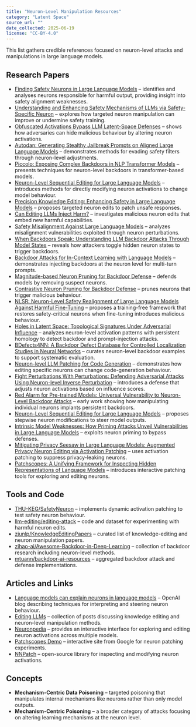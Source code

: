 ```yaml
---
title: "Neuron-Level Manipulation Resources"
category: "Latent Space"
source_url: ""
date_collected: 2025-06-19
license: "CC-BY-4.0"
---
```


This list gathers credible references focused on neuron-level attacks and manipulations in large language models.


## Research Papers

- [Finding Safety Neurons in Large Language Models](https://arxiv.org/abs/2406.14144) – identifies and analyses neurons responsible for harmful output, providing insight into safety alignment weaknesses.
- [Understanding and Enhancing Safety Mechanisms of LLMs via Safety-Specific Neuron](https://openreview.net/forum?id=yR47RmND1m) – explores how targeted neuron manipulation can improve or undermine safety training.
- [Obfuscated Activations Bypass LLM Latent-Space Defenses](https://arxiv.org/abs/2412.09565) – shows how adversaries can hide malicious behaviour by altering neuron activations.
- [Autodan: Generating Stealthy Jailbreak Prompts on Aligned Large Language Models](https://arxiv.org/abs/2310.04451) – demonstrates methods for evading safety filters through neuron-level adjustments.
- [Piccolo: Exposing Complex Backdoors in NLP Transformer Models](https://arxiv.org/abs/2202.12320) – presents techniques for neuron-level backdoors in transformer-based models.
- [Neuron-Level Sequential Editing for Large Language Models](https://arxiv.org/abs/2410.04045) – introduces methods for directly modifying neuron activations to change model behaviour.
- [Precision Knowledge Editing: Enhancing Safety in Large Language Models](https://arxiv.org/abs/2410.03772) – proposes targeted neuron edits to patch unsafe responses.
- [Can Editing LLMs Inject Harm?](https://arxiv.org/abs/2407.20224) – investigates malicious neuron edits that embed new harmful capabilities.
- [Safety Misalignment Against Large Language Models](https://www.ndss-symposium.org/wp-content/uploads/2025-1089-paper.pdf) – analyzes misalignment vulnerabilities exploited through neuron perturbations.
- [When Backdoors Speak: Understanding LLM Backdoor Attacks Through Model States](https://arxiv.org/abs/2411.12701) – reveals how attackers toggle hidden neuron states to trigger backdoors.
- [Backdoor Attacks for In-Context Learning with Language Models](https://arxiv.org/pdf/2307.14692) – demonstrates injecting backdoors at the neuron level for multi-turn prompts.
- [Magnitude-based Neuron Pruning for Backdoor Defense](https://arxiv.org/abs/2405.17750) – defends models by removing suspect neurons.
- [Contrastive Neuron Pruning for Backdoor Defense](https://ieeexplore.ieee.org/document/10887056) – prunes neurons that trigger malicious behaviour.
- [NLSR: Neuron-Level Safety Realignment of Large Language Models Against Harmful Fine-Tuning](https://arxiv.org/abs/2412.12497) – proposes a training-free framework that restores safety-critical neurons when fine-tuning introduces malicious behaviour.
- [Holes in Latent Space: Topological Signatures Under Adversarial Influence](https://arxiv.org/abs/2505.20435) – analyzes neuron-level activation patterns with persistent homology to detect backdoor and prompt-injection attacks.
- [BDefects4NN: A Backdoor Defect Database for Controlled Localization Studies in Neural Networks](https://arxiv.org/abs/2412.00746) – curates neuron-level backdoor examples to support systematic evaluation.
- [Neuron-level LLM Patching for Code Generation](https://www.semanticscholar.org/paper/Neuron-level-LLM-Patching-for-Code-Generation-Gu-Chen/d500c6d85d8de0a17761bc26d863c72f7106402e) – demonstrates how editing specific neurons can change code-generation behaviour.
- [Fight Perturbations With Perturbations: Defending Adversarial Attacks Using Neuron-level Inverse Perturbation](https://ieeexplore.ieee.org/abstract/document/10640242) – introduces a defense that adjusts neuron activations based on influence scores.
- [Red Alarm for Pre-trained Models: Universal Vulnerability to Neuron-Level Backdoor Attacks](https://openreview.net/forum?id=Xx0bxhXpWKJ) – early work showing how manipulating individual neurons implants persistent backdoors.
- [Neuron-Level Sequential Editing for Large Language Models](https://openreview.net/forum?id=k1mMxqalb0) – proposes stepwise neuron modifications to steer model outputs.
- [Intrinsic Model Weaknesses: How Priming Attacks Unveil Vulnerabilities in Large Language Models](https://aclanthology.org/2025.findings-naacl.77) – exploits neuron priming to bypass defenses.
- [Mitigating Privacy Seesaw in Large Language Models: Augmented Privacy Neuron Editing via Activation Patching](https://aclanthology.org/2024.findings-acl.315) – uses activation patching to suppress privacy-leaking neurons.
- [Patchscopes: A Unifying Framework for Inspecting Hidden Representations of Language Models](https://arxiv.org/abs/2401.06102) – introduces interactive patching tools for exploring and editing neurons.

## Tools and Code

- [THU-KEG/SafetyNeuron](https://github.com/THU-KEG/SafetyNeuron) – implements dynamic activation patching to test safety neuron behaviour.
- [llm-editing/editing-attack](https://github.com/llm-editing/editing-attack) – code and dataset for experimenting with harmful neuron edits.
- [zjunlp/KnowledgeEditingPapers](https://github.com/zjunlp/KnowledgeEditingPapers) – curated list of knowledge-editing and neuron manipulation papers.
- [zihao-ai/Awesome-Backdoor-in-Deep-Learning](https://github.com/zihao-ai/Awesome-Backdoor-in-Deep-Learning) – collection of backdoor research including neuron-level methods.
- [mtuann/backdoor-ai-resources](https://github.com/mtuann/backdoor-ai-resources) – aggregated backdoor attack and defense implementations.

## Articles and Links

- [Language models can explain neurons in language models](https://openai.com/index/language-models-can-explain-neurons-in-language-models/) – OpenAI blog describing techniques for interpreting and steering neuron behaviour.
- [Editing LLMs](https://llm-editing.github.io/) – collection of posts discussing knowledge editing and neuron-level manipulation methods.
- [Neuronpedia](https://www.neuronpedia.org/) – provides an interactive interface for exploring and editing neuron activations across multiple models.
- [Patchscopes Demo](https://pair.withgoogle.com/explorables/patchscopes/) – interactive site from Google for neuron patching experiments.
- [NNPatch](https://github.com/jkminder/nnpatch) – open-source library for inspecting and modifying neuron activations.

## Concepts

- **Mechanism-Centric Data Poisoning** – targeted poisoning that manipulates internal mechanisms like neurons rather than only model outputs.
- **Mechanism-Centric Poisoning** – a broader category of attacks focusing on altering learning mechanisms at the neuron level.


